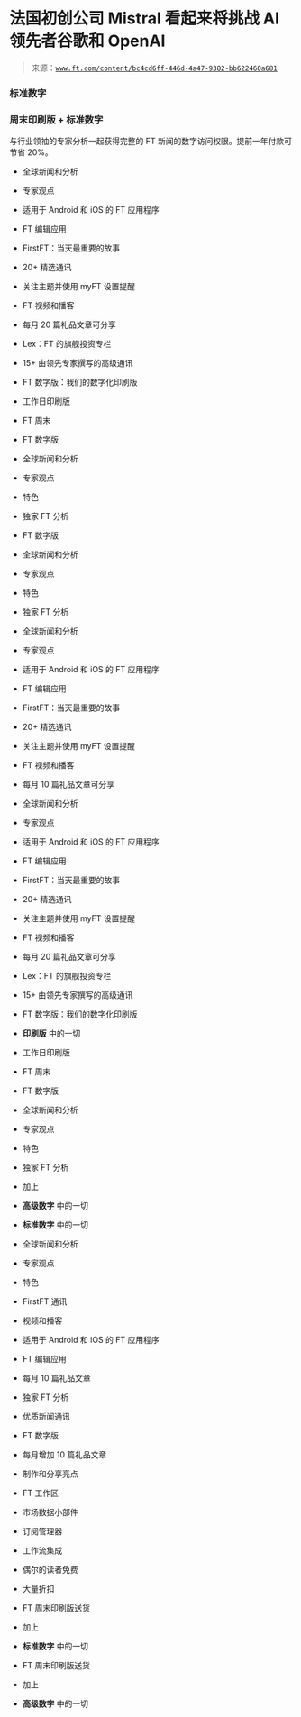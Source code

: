 <!--yml

类别：未分类

日期：2024-05-27 14:55:25

-->

# 法国初创公司 Mistral 看起来将挑战 AI 领先者谷歌和 OpenAI

> 来源：[`www.ft.com/content/bc4cd6ff-446d-4a47-9382-bb622460a681`](https://www.ft.com/content/bc4cd6ff-446d-4a47-9382-bb622460a681)

### 标准数字

### 周末印刷版 + 标准数字

与行业领袖的专家分析一起获得完整的 FT 新闻的数字访问权限。提前一年付款可节省 20%。

+   全球新闻和分析

+   专家观点

+   适用于 Android 和 iOS 的 FT 应用程序

+   FT 编辑应用

+   FirstFT：当天最重要的故事

+   20+ 精选通讯

+   关注主题并使用 myFT 设置提醒

+   FT 视频和播客

+   每月 20 篇礼品文章可分享

+   Lex：FT 的旗舰投资专栏

+   15+ 由领先专家撰写的高级通讯

+   FT 数字版：我们的数字化印刷版

+   工作日印刷版

+   FT 周末

+   FT 数字版

+   全球新闻和分析

+   专家观点

+   特色

+   独家 FT 分析

+   FT 数字版

+   全球新闻和分析

+   专家观点

+   特色

+   独家 FT 分析

+   全球新闻和分析

+   专家观点

+   适用于 Android 和 iOS 的 FT 应用程序

+   FT 编辑应用

+   FirstFT：当天最重要的故事

+   20+ 精选通讯

+   关注主题并使用 myFT 设置提醒

+   FT 视频和播客

+   每月 10 篇礼品文章可分享

+   全球新闻和分析

+   专家观点

+   适用于 Android 和 iOS 的 FT 应用程序

+   FT 编辑应用

+   FirstFT：当天最重要的故事

+   20+ 精选通讯

+   关注主题并使用 myFT 设置提醒

+   FT 视频和播客

+   每月 20 篇礼品文章可分享

+   Lex：FT 的旗舰投资专栏

+   15+ 由领先专家撰写的高级通讯

+   FT 数字版：我们的数字化印刷版

+   **印刷版** 中的一切

+   工作日印刷版

+   FT 周末

+   FT 数字版

+   全球新闻和分析

+   专家观点

+   特色

+   独家 FT 分析

+   加上

+   **高级数字** 中的一切

+   **标准数字** 中的一切

+   全球新闻和分析

+   专家观点

+   特色

+   FirstFT 通讯

+   视频和播客

+   适用于 Android 和 iOS 的 FT 应用程序

+   FT 编辑应用

+   每月 10 篇礼品文章

+   独家 FT 分析

+   优质新闻通讯

+   FT 数字版

+   每月增加 10 篇礼品文章

+   制作和分享亮点

+   FT 工作区

+   市场数据小部件

+   订阅管理器

+   工作流集成

+   偶尔的读者免费

+   大量折扣

+   FT 周末印刷版送货

+   加上

+   **标准数字** 中的一切

+   FT 周末印刷版送货

+   加上

+   **高级数字** 中的一切
